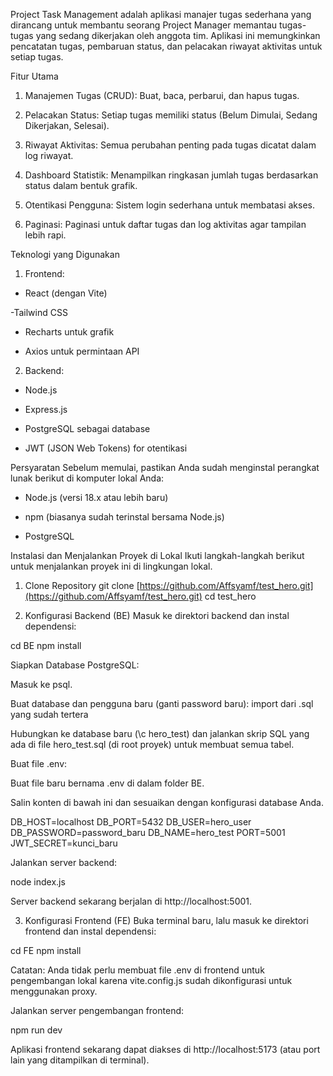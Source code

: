 Project Task Management adalah aplikasi manajer tugas sederhana yang dirancang untuk membantu seorang Project Manager memantau tugas-tugas yang sedang dikerjakan oleh anggota tim. Aplikasi ini memungkinkan pencatatan tugas, pembaruan status, dan pelacakan riwayat aktivitas untuk setiap tugas.



Fitur Utama
1. Manajemen Tugas (CRUD): Buat, baca, perbarui, dan hapus tugas.

2. Pelacakan Status: Setiap tugas memiliki status (Belum Dimulai, Sedang Dikerjakan, Selesai).

3. Riwayat Aktivitas: Semua perubahan penting pada tugas dicatat dalam log riwayat.

4. Dashboard Statistik: Menampilkan ringkasan jumlah tugas berdasarkan status dalam bentuk grafik.

5. Otentikasi Pengguna: Sistem login sederhana untuk membatasi akses.

6. Paginasi: Paginasi untuk daftar tugas dan log aktivitas agar tampilan lebih rapi.

Teknologi yang Digunakan
1. Frontend:

- React (dengan Vite)

-Tailwind CSS

- Recharts untuk grafik

- Axios untuk permintaan API

2. Backend:

- Node.js

- Express.js

- PostgreSQL sebagai database

- JWT (JSON Web Tokens) for otentikasi


Persyaratan
Sebelum memulai, pastikan Anda sudah menginstal perangkat lunak berikut di komputer lokal Anda:

- Node.js (versi 18.x atau lebih baru)

- npm (biasanya sudah terinstal bersama Node.js)

- PostgreSQL

Instalasi dan Menjalankan Proyek di Lokal
Ikuti langkah-langkah berikut untuk menjalankan proyek ini di lingkungan lokal.

1. Clone Repository
git clone [https://github.com/Affsyamf/test_hero.git](https://github.com/Affsyamf/test_hero.git)
cd test_hero

2. Konfigurasi Backend (BE)
Masuk ke direktori backend dan instal dependensi:

cd BE
npm install

Siapkan Database PostgreSQL:

Masuk ke psql.

Buat database dan pengguna baru (ganti password baru):
import dari .sql yang sudah tertera

Hubungkan ke database baru (\c hero_test) dan jalankan skrip SQL yang ada di file hero_test.sql (di root proyek) untuk membuat semua tabel.

Buat file .env:

Buat file baru bernama .env di dalam folder BE.

Salin konten di bawah ini dan sesuaikan dengan konfigurasi database Anda.

DB_HOST=localhost
DB_PORT=5432
DB_USER=hero_user
DB_PASSWORD=password_baru
DB_NAME=hero_test
PORT=5001
JWT_SECRET=kunci_baru

Jalankan server backend:

node index.js

Server backend sekarang berjalan di http://localhost:5001.

3. Konfigurasi Frontend (FE)
Buka terminal baru, lalu masuk ke direktori frontend dan instal dependensi:

cd FE
npm install

Catatan: Anda tidak perlu membuat file .env di frontend untuk pengembangan lokal karena vite.config.js sudah dikonfigurasi untuk menggunakan proxy.

Jalankan server pengembangan frontend:

npm run dev

Aplikasi frontend sekarang dapat diakses di http://localhost:5173 (atau port lain yang ditampilkan di terminal).